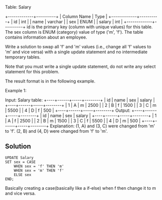 Table: Salary

+-------------+----------+
| Column Name | Type     |
+-------------+----------+
| id          | int      |
| name        | varchar  |
| sex         | ENUM     |
| salary      | int      |
+-------------+----------+
id is the primary key (column with unique values) for this table.
The sex column is ENUM (category) value of type ('m', 'f').
The table contains information about an employee.
 

Write a solution to swap all 'f' and 'm' values (i.e., change all 'f' values to 'm' and vice versa) with a single update statement and no intermediate temporary tables.

Note that you must write a single update statement, do not write any select statement for this problem.

The result format is in the following example.

 

Example 1:

Input: 
Salary table:
+----+------+-----+--------+
| id | name | sex | salary |
+----+------+-----+--------+
| 1  | A    | m   | 2500   |
| 2  | B    | f   | 1500   |
| 3  | C    | m   | 5500   |
| 4  | D    | f   | 500    |
+----+------+-----+--------+
Output: 
+----+------+-----+--------+
| id | name | sex | salary |
+----+------+-----+--------+
| 1  | A    | f   | 2500   |
| 2  | B    | m   | 1500   |
| 3  | C    | f   | 5500   |
| 4  | D    | m   | 500    |
+----+------+-----+--------+
Explanation: 
(1, A) and (3, C) were changed from 'm' to 'f'.
(2, B) and (4, D) were changed from 'f' to 'm'.

## Solution
```{sql}
UPDATE Salary
SET sex = CASE
    WHEN sex = 'f' THEN 'm'
    WHEN sex = 'm' THEN 'f'
    ELSE sex
END;
```

Basically creating a case(basically like a if-else) when f then change it to m and vice versa.